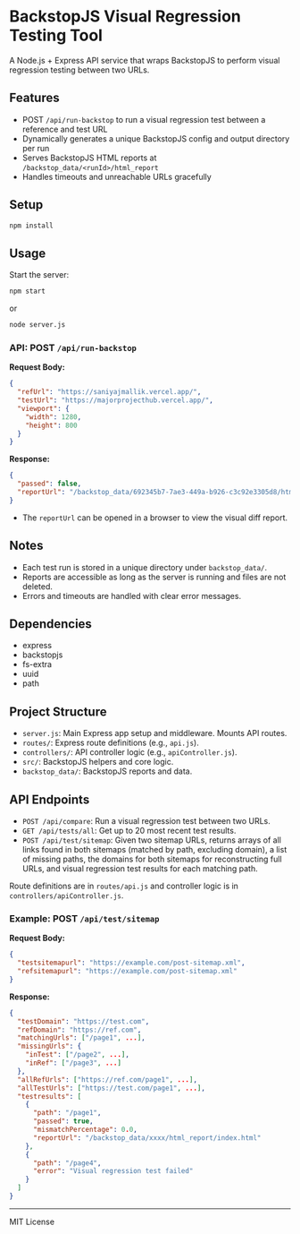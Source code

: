 # BackstopJS Visual Regression Testing Tool

A Node.js + Express API service that wraps BackstopJS to perform visual regression testing between two URLs.

## Features
- POST `/api/run-backstop` to run a visual regression test between a reference and test URL
- Dynamically generates a unique BackstopJS config and output directory per run
- Serves BackstopJS HTML reports at `/backstop_data/<runId>/html_report`
- Handles timeouts and unreachable URLs gracefully

## Setup

```bash
npm install
```

## Usage

Start the server:

```bash
npm start
```

or

```bash
node server.js
```

### API: POST `/api/run-backstop`

**Request Body:**
```json
{
  "refUrl": "https://saniyajmallik.vercel.app/",
  "testUrl": "https://majorprojecthub.vercel.app/",
  "viewport": {
    "width": 1280,
    "height": 800
  }
}
```

**Response:**
```json
{
  "passed": false,
  "reportUrl": "/backstop_data/692345b7-7ae3-449a-b926-c3c92e3305d8/html_report/index.html"
}
```

- The `reportUrl` can be opened in a browser to view the visual diff report.

## Notes
- Each test run is stored in a unique directory under `backstop_data/`.
- Reports are accessible as long as the server is running and files are not deleted.
- Errors and timeouts are handled with clear error messages.

## Dependencies
- express
- backstopjs
- fs-extra
- uuid
- path

## Project Structure

- `server.js`: Main Express app setup and middleware. Mounts API routes.
- `routes/`: Express route definitions (e.g., `api.js`).
- `controllers/`: API controller logic (e.g., `apiController.js`).
- `src/`: BackstopJS helpers and core logic.
- `backstop_data/`: BackstopJS reports and data.

## API Endpoints

- `POST /api/compare`: Run a visual regression test between two URLs.
- `GET /api/tests/all`: Get up to 20 most recent test results.
- `POST /api/test/sitemap`: Given two sitemap URLs, returns arrays of all links found in both sitemaps (matched by path, excluding domain), a list of missing paths, the domains for both sitemaps for reconstructing full URLs, and visual regression test results for each matching path.

Route definitions are in `routes/api.js` and controller logic is in `controllers/apiController.js`.

### Example: POST `/api/test/sitemap`
**Request Body:**
```json
{
  "testsitemapurl": "https://example.com/post-sitemap.xml",
  "refsitemapurl": "https://example.com/post-sitemap.xml"
}
```
**Response:**
```json
{
  "testDomain": "https://test.com",
  "refDomain": "https://ref.com",
  "matchingUrls": ["/page1", ...],
  "missingUrls": {
    "inTest": ["/page2", ...],
    "inRef": ["/page3", ...]
  },
  "allRefUrls": ["https://ref.com/page1", ...],
  "allTestUrls": ["https://test.com/page1", ...],
  "testresults": [
    {
      "path": "/page1",
      "passed": true,
      "mismatchPercentage": 0.0,
      "reportUrl": "/backstop_data/xxxx/html_report/index.html"
    },
    {
      "path": "/page4",
      "error": "Visual regression test failed"
    }
  ]
}
```

---

MIT License
